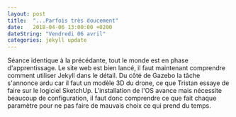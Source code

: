 ```yaml
---
layout: post
title:  "...Parfois très doucement"
date:   2018-04-06 13:00:00 +0200
dateString: "Vendredi 06 avril"
categories: jekyll update
---
```

Séance identique à la précédante, tout le monde est en phase d'apprentissage. Le site web est bien lancé, il faut maintenant comprendre comment utiliser Jekyll dans le détail. Du côté de Gazebo la tâche s'annonce ardu car il faut un modèle 3D du drone, ce que Tristan essaye de faire sur le logiciel SketchUp. L'installation de l'OS avance mais nécessite beaucoup de configuration, il faut donc comprendre ce que fait chaque paramètre pour ne pas faire de mauvais choix ce qui prend du temps.
